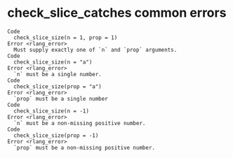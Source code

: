 # check_slice_catches common errors

    Code
      check_slice_size(n = 1, prop = 1)
    Error <rlang_error>
      Must supply exactly one of `n` and `prop` arguments.
    Code
      check_slice_size(n = "a")
    Error <rlang_error>
      `n` must be a single number.
    Code
      check_slice_size(prop = "a")
    Error <rlang_error>
      `prop` must be a single number
    Code
      check_slice_size(n = -1)
    Error <rlang_error>
      `n` must be a non-missing positive number.
    Code
      check_slice_size(prop = -1)
    Error <rlang_error>
      `prop` must be a non-missing positive number.

